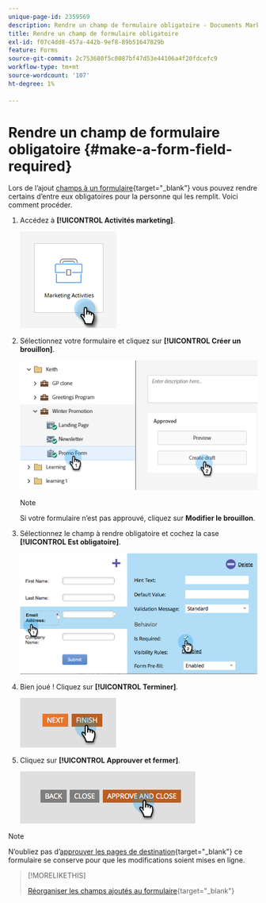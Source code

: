 ```yaml
---
unique-page-id: 2359569
description: Rendre un champ de formulaire obligatoire - Documents Marketo - Documentation du produit
title: Rendre un champ de formulaire obligatoire
exl-id: f07c4dd8-457a-442b-9ef8-89b51647829b
feature: Forms
source-git-commit: 2c753680f5c0087bf47d53e44106a4f20fdcefc9
workflow-type: tm+mt
source-wordcount: '107'
ht-degree: 1%

---
```


# Rendre un champ de formulaire obligatoire {#make-a-form-field-required}

Lors de l’ajout [ champs à un formulaire](/help/marketo/product-docs/demand-generation/forms/creating-a-form/add-a-field-to-a-form.md){target="_blank"} vous pouvez rendre certains d’entre eux obligatoires pour la personne qui les remplit. Voici comment procéder.

1. Accédez à **[!UICONTROL Activités marketing]**.

   ![](assets/make-a-form-field-required-1.png)

1. Sélectionnez votre formulaire et cliquez sur **[!UICONTROL Créer un brouillon]**.

   ![](assets/make-a-form-field-required-2.png)

   >[!NOTE]
   >
   >Si votre formulaire n’est pas approuvé, cliquez sur **Modifier le brouillon**.

1. Sélectionnez le champ à rendre obligatoire et cochez la case **[!UICONTROL Est obligatoire]**.

   ![](assets/make-a-form-field-required-3.png)

1. Bien joué ! Cliquez sur **[!UICONTROL Terminer]**.

   ![](assets/make-a-form-field-required-4.png)

1. Cliquez sur **[!UICONTROL Approuver et fermer]**.

   ![](assets/make-a-form-field-required-5.png)

>[!NOTE]
>
>N’oubliez pas d’[approuver les pages de destination](/help/marketo/product-docs/demand-generation/landing-pages/understanding-landing-pages/approve-unapprove-or-delete-a-landing-page.md){target="_blank"} ce formulaire se conserve pour que les modifications soient mises en ligne.

>[!MORELIKETHIS]
>
>[Réorganiser les champs ajoutés au formulaire](/help/marketo/product-docs/demand-generation/forms/form-fields/reorder-fields-in-a-form.md){target="_blank"}
